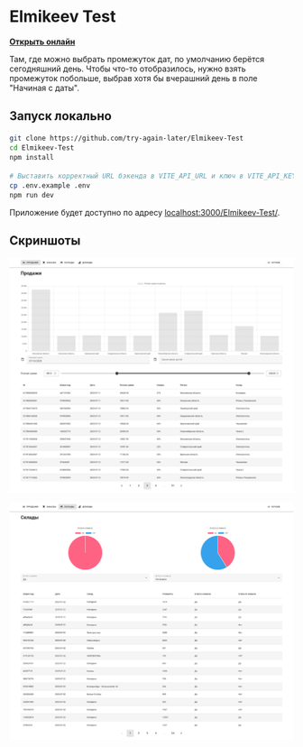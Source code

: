 # Elmikeev Test

[**Открыть онлайн**](https://try-again-later.github.io/Elmikeev-Test/)

Там, где можно выбрать промежуток дат, по умолчанию берётся сегодняшний день. Чтобы что-то отобразилось, нужно взять промежуток побольше, выбрав хотя бы вчерашний день в поле "Начиная с даты".

## Запуск локально

```sh
git clone https://github.com/try-again-later/Elmikeev-Test
cd Elmikeev-Test
npm install

# Выставить корректный URL бэкенда в VITE_API_URL и ключ в VITE_API_KEY
cp .env.example .env
npm run dev
```

Приложение будет доступно по адресу [localhost:3000/Elmikeev-Test/](http://localhost:3000/Elmikeev-Test/).

## Скриншоты

![](./screenshots/1.png)

![](./screenshots/2.png)

